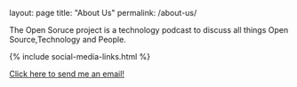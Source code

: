 layout: page
title: "About Us"
permalink: /about-us/

The Open Soruce project is a technology podcast to discuss all things Open Source,Technology and People.

{% include social-media-links.html %}

  
<a href="{{ site.data.social-media.github.href }}{{ site.data.social-media.github.id }}" title="github me">Click here to send me an email!</a>
  

